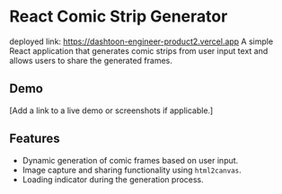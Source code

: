 # React Comic Strip Generator
deployed link: https://dashtoon-engineer-product2.vercel.app
A simple React application that generates comic strips from user input text and allows users to share the generated frames.

## Demo

[Add a link to a live demo or screenshots if applicable.]

## Features

- Dynamic generation of comic frames based on user input.
- Image capture and sharing functionality using `html2canvas`.
- Loading indicator during the generation process.


